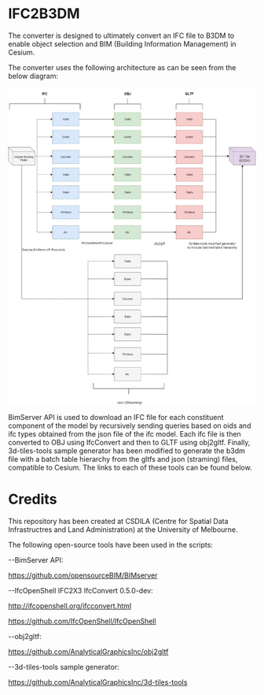 # IFC2B3DM

The converter is designed to ultimately convert an IFC file to B3DM to enable object selection and BIM (Building Information Management) in Cesium.

The converter uses the following architecture as can be seen from the below diagram:

<p align="center"><img src="figures/architecture.jpg"/></p>

BimServer API is used to download an IFC file for each constituent component of the model by recursively sending queries based on oids and ifc types obtained from the json file of the ifc model.
Each ifc file is then converted to OBJ using IfcConvert and then to GLTF using obj2gltf. Finally, 3d-tiles-tools sample generator has been modified to generate the
b3dm file with a batch table hierarchy from the gltfs and json (straming) files, compatible to Cesium. The links to each of these tools can be found below.

# Credits

This repository has been created at CSDILA (Centre for Spatial Data Infrastructres and Land Administration) at the University of Melbourne.

The following open-source tools have been used in the scripts:

--BimServer API: 

https://github.com/opensourceBIM/BIMserver

--IfcOpenShell IFC2X3 IfcConvert 0.5.0-dev: 

http://ifcopenshell.org/ifcconvert.html

https://github.com/IfcOpenShell/IfcOpenShell
                                            
--obj2gltf: 

https://github.com/AnalyticalGraphicsInc/obj2gltf

--3d-tiles-tools sample generator: 

https://github.com/AnalyticalGraphicsInc/3d-tiles-tools

